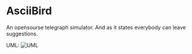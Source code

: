 # AsciiBird

An opensourse telegraph simulator. And as it states everybody can leave suggestions.

UML:
![UML](https://drive.google.com/uc?id=1vipNtyT9P3VRSDi3GcTECAjqXwn60zZR)
